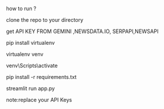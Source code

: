 how to run ?


clone the repo to your directory


get API KEY FROM GEMINI ,NEWSDATA.IO, SERPAPI,NEWSAPI


pip install virtualenv 


virtualenv venv


venv\Scripts\activate

pip install -r requirements.txt

streamlit run app.py

note:replace  your API Keys 





